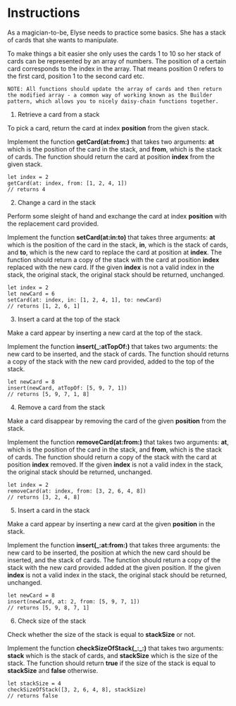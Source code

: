#  Instructions

As a magician-to-be, Elyse needs to practice some basics. She has a stack of cards that she wants to manipulate.

To make things a bit easier she only uses the cards 1 to 10 so her stack of cards can be represented by an array of numbers. The position of a certain card corresponds to the index in the array. That means position 0 refers to the first card, position 1 to the second card etc.

    NOTE: All functions should update the array of cards and then return the modified array - a common way of working known as the Builder pattern, which allows you to nicely daisy-chain functions together.

1. Retrieve a card from a stack

To pick a card, return the card at index **position** from the given stack.

Implement the function **getCard(at:from:)** that takes two arguments: **at** which is the position of the card in the stack, and **from**, which is the stack of cards. The function should return the card at position **index** from the given stack.

    let index = 2
    getCard(at: index, from: [1, 2, 4, 1])
    // returns 4

2. Change a card in the stack

Perform some sleight of hand and exchange the card at index **position** with the replacement card provided.

Implement the function **setCard(at:in:to)** that takes three arguments: **at** which is the position of the card in the stack, **in**, which is the stack of cards, and **to**, which is the new card to replace the card at position at **index**. The function should return a copy of the stack with the card at position **index** replaced with the new card. If the given **index** is not a valid index in the stack, the original stack, the original stack should be returned, unchanged.

    let index = 2
    let newCard = 6
    setCard(at: index, in: [1, 2, 4, 1], to: newCard)
    // returns [1, 2, 6, 1]

3. Insert a card at the top of the stack

Make a card appear by inserting a new card at the top of the stack.

Implement the function **insert(\_:atTopOf:)** that takes two arguments: the new card to be inserted, and the stack of cards. The function should returns a copy of the stack with the new card provided, added to the top of the stack.

    let newCard = 8
    insert(newCard, atTopOf: [5, 9, 7, 1])
    // returns [5, 9, 7, 1, 8]

4. Remove a card from the stack

Make a card disappear by removing the card of the given **position** from the stack.

Implement the function **removeCard(at:from:)** that takes two arguments: **at**, which is the position of the card in the stack, and **from**, which is the stack of cards. The function should return a copy of the stack with the card at position **index** removed. If the given **index** is not a valid index in the stack, the original stack should be returned, unchanged.

    let index = 2
    removeCard(at: index, from: [3, 2, 6, 4, 8])
    // returns [3, 2, 4, 8]

5. Insert a card in the stack

Make a card appear by inserting a new card at the given **position** in the stack.

Implement the function **insert(\_:at:from:)** that takes three arguments: the new card to be inserted, the position at which the new card should be inserted, and the stack of cards. The function should return a copy of the stack with the new card provided added at the given position. If the given **index** is not a valid index in the stack, the original stack should be returned, unchanged.

    let newCard = 8
    insert(newCard, at: 2, from: [5, 9, 7, 1])
    // returns [5, 9, 8, 7, 1]

6. Check size of the stack

Check whether the size of the stack is equal to **stackSize** or not.

Implement the function **checkSizeOfStack(\_:\_:)** that takes two arguments: **stack** which is the stack of cards, and **stackSize** which is the size of the stack. The function should return **true** if the size of the stack is equal to **stackSize** and **false** otherwise.

    let stackSize = 4
    checkSizeOfStack([3, 2, 6, 4, 8], stackSize)
    // returns false

